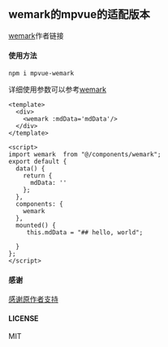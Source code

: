 ## wemark的mpvue的适配版本

[wemark](https://github.com/TooBug/wemark)作者链接

#### 使用方法
```
npm i mpvue-wemark
```

详细使用参数可以参考[wemark](https://github.com/TooBug/wemark)
```vue
<template>
  <div>
    <wemark :mdData='mdData'/>
  </div>
</template>

<script>
import wemark  from "@/components/wemark";
export default {
  data() {
    return {
      mdData: ''
    };
  },
  components: {
    wemark
  },
  mounted() {
     this.mdData = "## hello, world";

  }
};
</script>

```
#### 感谢

[感谢原作者支持](https://github.com/TooBug)

#### LICENSE
MIT